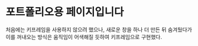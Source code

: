 # 포트폴리오용 페이지입니다

처음에는 키프레임을 사용하지 않으려 했으나, 새로운 창을 하나 더 만든 뒤 숨겨뒀다가 이를 꺼내오는 방식은 움직임이 어색해질 듯하여 키프레임으로 구현했다.
